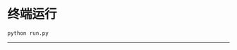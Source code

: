 # 终端运行

```shell
python run.py
```
***********************************************************************************************************************************************************************************************************************************************************************************************************************************************************************************************************************